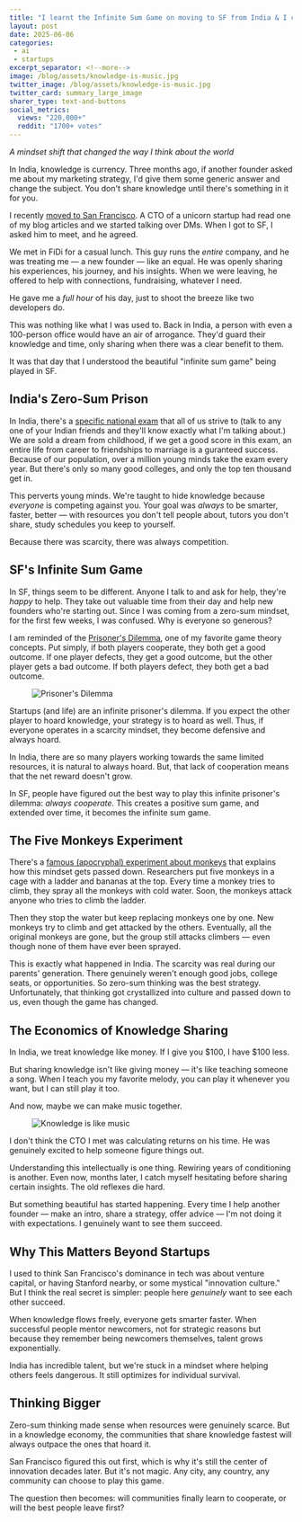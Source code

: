 ```yaml
---
title: "I learnt the Infinite Sum Game on moving to SF from India & I can't stop playing"
layout: post
date: 2025-06-06
categories:
 - ai
 - startups
excerpt_separator: <!--more-->
image: /blog/assets/knowledge-is-music.jpg
twitter_image: /blog/assets/knowledge-is-music.jpg
twitter_card: summary_large_image
sharer_type: text-and-buttons
social_metrics:
  views: "220,000+"
  reddit: "1700+ votes"
---
```


*A mindset shift that changed the way I think about the world*

In India, knowledge is currency. Three months ago, if another founder asked me about my marketing strategy, I'd give them some generic answer and change the subject. You don't share knowledge until there's something in it for you.

I recently [moved to San Francisco](https://x.com/NamanyayG/status/1928884952420200649). A CTO of a unicorn startup had read one of my blog articles and we started talking over DMs. When I got to SF, I asked him to meet, and he agreed.

We met in FiDi for a casual lunch. This guy runs the _entire_ company, and he was treating me — a new founder — like an equal. He was openly sharing his experiences, his journey, and his insights. When we were leaving, he offered to help with connections, fundraising, whatever I need. 

He gave me a _full hour_ of his day, just to shoot the breeze like two developers do.

This was nothing like what I was used to. Back in India, a person with even a 100-person office would have an air of arrogance. They'd guard their knowledge and time, only sharing when there was a clear benefit to them.

It was that day that I understood the beautiful "infinite sum game" being played in SF.

<!--more-->

## India's Zero-Sum Prison

In India, there's a [specific national exam](https://en.wikipedia.org/wiki/Joint_Entrance_Examination) that all of us strive to (talk to any one of your Indian friends and they'll know exactly what I'm talking about.) We are sold a dream from childhood, if we get a good score in this exam, an entire life from career to friendships to marriage is a guranteed success. Because of our population, over a million young minds take the exam every year. But there's only so many good colleges, and only the top ten thousand get in. 

This perverts young minds. We're taught to hide knowledge because _everyone_ is competing against you. Your goal was _always_ to be smarter, faster, better — with resources you don't tell people about, tutors you don't share, study schedules you keep to yourself.

Because there was scarcity, there was always competition.

## SF's Infinite Sum Game

In SF, things seem to be different. Anyone I talk to and ask for help, they're _happy_ to help. They take out valuable time from their day and help new founders who're starting out. Since I was coming from a zero-sum mindset, for the first few weeks, I was confused. Why is everyone so generous?

I am reminded of the [Prisoner's Dilemma](https://en.wikipedia.org/wiki/Prisoner%27s_dilemma), one of my favorite game theory concepts. Put simply, if both players cooperate, they both get a good outcome. If one player defects, they get a good outcome, but the other player gets a bad outcome. If both players defect, they both get a bad outcome.

<figure>
    <img src="{{ '/assets/prisoners-dilemma-knowledge.png' | relative_url }}" alt="Prisoner's Dilemma" />
</figure>

Startups (and life) are an infinite prisoner's dilemma. If you expect the other player to hoard knowledge, your strategy is to hoard as well. Thus, if everyone operates in a scarcity mindset, they become defensive and always hoard.

In India, there are so many players working towards the same limited resources, it is natural to always hoard. But, that lack of cooperation means that the net reward doesn't grow.

In SF, people have figured out the best way to play this infinite prisoner's dilemma: *always cooperate*. This creates a positive sum game, and extended over time, it becomes the infinite sum game.

## The Five Monkeys Experiment

There's a [famous (apocryphal) experiment about monkeys](https://wiki.c2.com/?TheFiveMonkeys) that explains how this mindset gets passed down. Researchers put five monkeys in a cage with a ladder and bananas at the top. Every time a monkey tries to climb, they spray all the monkeys with cold water. Soon, the monkeys attack anyone who tries to climb the ladder.

Then they stop the water but keep replacing monkeys one by one. New monkeys try to climb and get attacked by the others. Eventually, all the original monkeys are gone, but the group still attacks climbers — even though none of them have ever been sprayed.

This is exactly what happened in India. The scarcity was real during our parents' generation. There genuinely weren't enough good jobs, college seats, or opportunities. So zero-sum thinking was the best strategy. Unfortunately, that thinking got crystallized into culture and passed down to us, even though the game has changed.

## The Economics of Knowledge Sharing

In India, we treat knowledge like money. If I give you $100, I have $100 less. 

But sharing knowledge isn't like giving money — it's like teaching someone a song. When I teach you my favorite melody, you can play it whenever you want, but I can still play it too. 

And now, maybe we can make music together.

<figure>
    <img src="{{ '/assets/knowledge-is-music.png' | relative_url }}" alt="Knowledge is like music" />
</figure>

I don't think the CTO I met was calculating returns on his time. He was genuinely excited to help someone figure things out.

Understanding this intellectually is one thing. Rewiring years of conditioning is another. Even now, months later, I catch myself hesitating before sharing certain insights. The old reflexes die hard.

But something beautiful has started happening. Every time I help another founder — make an intro, share a strategy, offer advice — I'm not doing it with expectations. I genuinely want to see them succeed.

## Why This Matters Beyond Startups

I used to think San Francisco's dominance in tech was about venture capital, or having Stanford nearby, or some mystical "innovation culture." But I think the real secret is simpler: people here _genuinely_ want to see each other succeed.

When knowledge flows freely, everyone gets smarter faster. When successful people mentor newcomers, not for strategic reasons but because they remember being newcomers themselves, talent grows exponentially.

India has incredible talent, but we're stuck in a mindset where helping others feels dangerous. It still optimizes for individual survival.

## Thinking Bigger

Zero-sum thinking made sense when resources were genuinely scarce. But in a knowledge economy, the communities that share knowledge fastest will always outpace the ones that hoard it.

San Francisco figured this out first, which is why it's still the center of innovation decades later. But it's not magic. Any city, any country, any community can choose to play this game.

The question then becomes: will communities finally learn to cooperate, or will the best people leave first?
